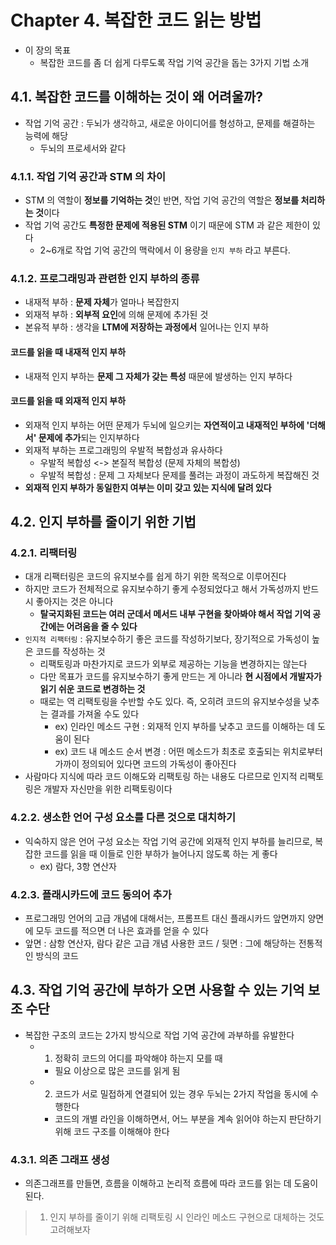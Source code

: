 # Chapter 4. 복잡한 코드 읽는 방법
- 이 장의 목표
  - 복잡한 코드를 좀 더 쉽게 다루도록 작업 기억 공간을 돕는 3가지 기법 소개

## 4.1. 복잡한 코드를 이해하는 것이 왜 어려울까?
- 작업 기억 공간 : 두뇌가 생각하고, 새로운 아이디어를 형성하고, 문제를 해결하는 능력에 해당
  - 두뇌의 프로세서와 같다

### 4.1.1. 작업 기억 공간과 STM 의 차이
- STM 의 역할이 **정보를 기억하는 것**인 반면, 작업 기억 공간의 역할은 **정보를 처리하는 것**이다
- 작업 기억 공간도 **특정한 문제에 적용된 STM** 이기 때문에 STM 과 같은 제한이 있다
  - 2~6개로 작업 기억 공간의 맥락에서 이 용량을 `인지 부하` 라고 부른다.

### 4.1.2. 프로그래밍과 관련한 인지 부하의 종류
- 내재적 부하 : **문제 자체**가 얼마나 복잡한지
- 외재적 부하 : **외부적 요인**에 의해 문제에 추가된 것
- 본유적 부하 : 생각을 **LTM에 저장하는 과정에서** 일어나는 인지 부하

#### 코드를 읽을 때 내재적 인지 부하
- 내재적 인지 부하는 **문제 그 자체가 갖는 특성** 때문에 발생하는 인지 부하다

#### 코드를 읽을 때 외재적 인지 부하
- 외재적 인지 부하는 어떤 문제가 두뇌에 일으키는 **자연적이고 내재적인 부하에 '더해서' 문제에 추가**되는 인지부하다
- 외재적 부하는 프로그래밍의 우발적 복합성과 유사하다
  - 우발적 복합성 <-> 본질적 복합성 (문제 자체의 복합성)
  - 우발적 복합성 : 문제 그 자체보다 문제를 풀려는 과정이 과도하게 복잡해진 것
- **외재적 인지 부하가 동일한지 여부는 이미 갖고 있는 지식에 달려 있다**

## 4.2. 인지 부하를 줄이기 위한 기법
### 4.2.1. 리팩터링
- 대개 리팩터링은 코드의 유지보수를 쉽게 하기 위한 목적으로 이루어진다 
- 하지만 코드가 전체적으로 유지보수하기 좋게 수정되었다고 해서 가독성까지 반드시 좋아지는 것은 아니다
  - **탈국지화된 코드는 여러 군데서 메서드 내부 구현을 찾아봐야 해서 작업 기억 공간에는 어려움을 줄 수 있다**
- `인지적 리팩터링` : 유지보수하기 좋은 코드를 작성하기보다, 장기적으로 가독성이 높은 코드를 작성하는 것
  - 리팩토링과 마찬가지로 코드가 외부로 제공하는 기능을 변경하지는 않는다
  - 다만 목표가 코드를 유지보수하기 좋게 만드는 게 아니라 **현 시점에서 개발자가 읽기 쉬운 코드로 변경하는 것**
  - 때로는 역 리팩토링을 수반할 수도 있다. 즉, 오히려 코드의 유지보수성을 낮추는 결과를 가져올 수도 있다
    - ex) 인라인 메소드 구현 : 외재적 인지 부하를 낮추고 코드를 이해하는 데 도움이 된다
    - ex) 코드 내 메소드 순서 변경 : 어떤 메소드가 최초로 호출되는 위치로부터 가까이 정의되어 있다면 코드의 가독성이 좋아진다
- 사람마다 지식에 따라 코드 이해도와 리팩토링 하는 내용도 다르므로 인지적 리팩토링은 개발자 자신만을 위한 리팩토링이다

### 4.2.2. 생소한 언어 구성 요소를 다른 것으로 대치하기
- 익숙하지 않은 언어 구성 요소는 작업 기억 공간에 외재적 인지 부하를 늘리므로, 복잡한 코드를 읽을 때 이들로 인한 부하가 늘어나지 않도록 하는 게 좋다
  - ex) 람다, 3항 연산자

### 4.2.3. 플래시카드에 코드 동의어 추가
- 프로그래밍 언어의 고급 개념에 대해서는, 프롬프트 대신 플래시카드 앞면까지 양면에 모두 코드를 적으면 더 나은 효과를 얻을 수 있다
- 앞면 : 삼항 연산자, 람다 같은 고급 개념 사용한 코드 / 뒷면 : 그에 해당하는 전통적인 방식의 코드

## 4.3. 작업 기억 공간에 부하가 오면 사용할 수 있는 기억 보조 수단
- 복잡한 구조의 코드는 2가지 방식으로 작업 기억 공간에 과부하를 유발한다
  - 1. 정확히 코드의 어디를 파악해야 하는지 모를 때
    - 필요 이상으로 많은 코드를 읽게 됨
  - 2. 코드가 서로 밀접하게 연결되어 있는 경우 두뇌는 2가지 작업을 동시에 수행한다
    - 코드의 개별 라인을 이해하면서, 어느 부분을 계속 읽어야 하는지 판단하기 위해 코드 구조를 이해해야 한다

### 4.3.1. 의존 그래프 생성
- 의존그래프를 만들면, 흐름을 이해하고 논리적 흐름에 따라 코드를 읽는 데 도움이 된다.

> 1. 인지 부하를 줄이기 위해 리팩토링 시 인라인 메소드 구현으로 대체하는 것도 고려해보자
>
> 
